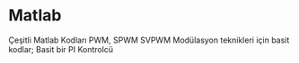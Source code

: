 # Matlab
Çeşitli Matlab Kodları
PWM, SPWM SVPWM Modülasyon teknikleri için basit kodlar;
Basit bir PI Kontrolcü 
